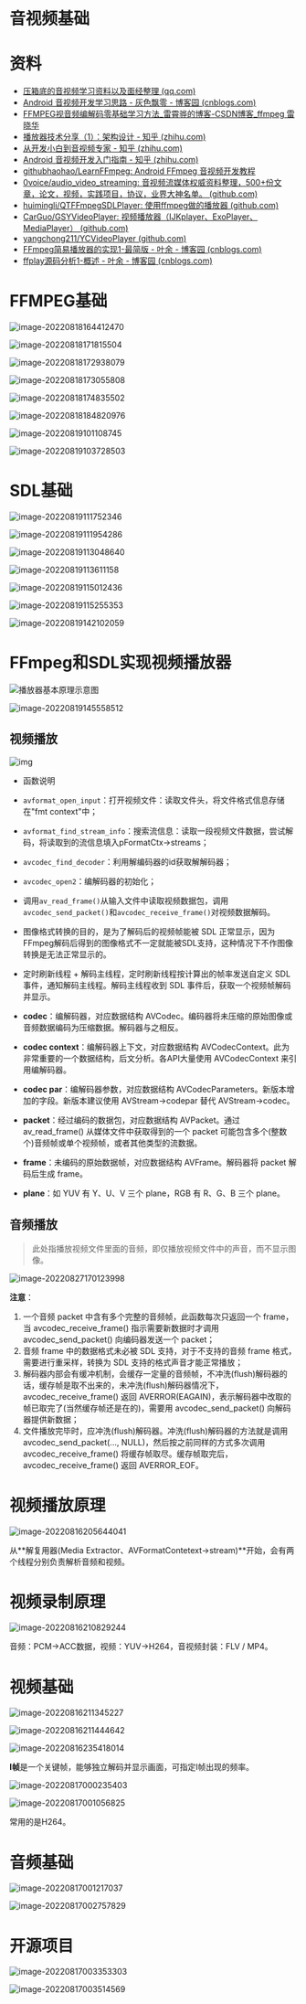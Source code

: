 # 音视频基础

# 资料

- [压箱底的音视频学习资料以及面经整理 (qq.com)](https://mp.weixin.qq.com/s/QE-Zqd9oBQZI4T73ehITKg)
- [Android 音视频开发学习思路 - 灰色飘零 - 博客园 (cnblogs.com)](https://www.cnblogs.com/renhui/p/7452572.html)
- [FFMPEG视音频编解码零基础学习方法_雷霄骅的博客-CSDN博客_ffmpeg 雷晓华](https://blog.csdn.net/leixiaohua1020/article/details/15811977)
- [播放器技术分享（1）：架构设计 - 知乎 (zhihu.com)](https://zhuanlan.zhihu.com/p/51371354)
- [从开发小白到音视频专家 - 知乎 (zhihu.com)](https://zhuanlan.zhihu.com/p/31650105)
- [Android 音视频开发入门指南 - 知乎 (zhihu.com)](https://zhuanlan.zhihu.com/p/28518637)
- [githubhaohao/LearnFFmpeg: Android FFmpeg 音视频开发教程](https://github.com/githubhaohao/LearnFFmpeg)
- [0voice/audio_video_streaming: 音视频流媒体权威资料整理，500+份文章，论文，视频，实践项目，协议，业界大神名单。 (github.com)](https://github.com/0voice/audio_video_streaming)
- [huimingli/QTFFmpegSDLPlayer: 使用ffmpeg做的播放器 (github.com)](https://github.com/huimingli/QTFFmpegSDLPlayer)
- [CarGuo/GSYVideoPlayer: 视频播放器（IJKplayer、ExoPlayer、MediaPlayer） (github.com)](https://github.com/CarGuo/GSYVideoPlayer)
- [yangchong211/YCVideoPlayer (github.com)](https://github.com/yangchong211/YCVideoPlayer)
- [FFmpeg简易播放器的实现1-最简版 - 叶余 - 博客园 (cnblogs.com)](https://www.cnblogs.com/leisure_chn/p/10040202.html)
- [ffplay源码分析1-概述 - 叶余 - 博客园 (cnblogs.com)](https://www.cnblogs.com/leisure_chn/p/10301215.html)

# FFMPEG基础

![image-20220818164412470](https://gcore.jsdelivr.net/gh/CARLOSGP2021/myFigures/img/image-20220818164412470.png)

![image-20220818171815504](https://gcore.jsdelivr.net/gh/CARLOSGP2021/myFigures/img/image-20220818171815504.png)

![image-20220818172938079](https://gcore.jsdelivr.net/gh/CARLOSGP2021/myFigures/img/image-20220818172938079.png)

![image-20220818173055808](https://gcore.jsdelivr.net/gh/CARLOSGP2021/myFigures/img/image-20220818173055808.png)

![image-20220818174835502](https://gcore.jsdelivr.net/gh/CARLOSGP2021/myFigures/img/image-20220818174835502.png)

![image-20220818184820976](https://gcore.jsdelivr.net/gh/CARLOSGP2021/myFigures/img/image-20220818184820976.png)

![image-20220819101108745](https://gcore.jsdelivr.net/gh/CARLOSGP2021/myFigures/img/image-20220819101108745.png)

![image-20220819103728503](https://gcore.jsdelivr.net/gh/CARLOSGP2021/myFigures/img/image-20220819103728503.png)

#  SDL基础

![image-20220819111752346](https://gcore.jsdelivr.net/gh/CARLOSGP2021/myFigures/img/image-20220819111752346.png)

![image-20220819111954286](https://gcore.jsdelivr.net/gh/CARLOSGP2021/myFigures/img/image-20220819111954286.png)

![image-20220819113048640](https://gcore.jsdelivr.net/gh/CARLOSGP2021/myFigures/img/image-20220819113048640.png)

![image-20220819113611158](https://gcore.jsdelivr.net/gh/CARLOSGP2021/myFigures/img/image-20220819113611158.png)

![image-20220819115012436](https://gcore.jsdelivr.net/gh/CARLOSGP2021/myFigures/img/image-20220819115012436.png)

![image-20220819115255353](https://gcore.jsdelivr.net/gh/CARLOSGP2021/myFigures/img/image-20220819115255353.png)

![image-20220819142102059](https://gcore.jsdelivr.net/gh/CARLOSGP2021/myFigures/img/image-20220819142102059.png)

# FFmpeg和SDL实现视频播放器

![播放器基本原理示意图](https://gcore.jsdelivr.net/gh/CARLOSGP2021/myFigures/img/player_flow.jpg)

![image-20220819145558512](https://gcore.jsdelivr.net/gh/CARLOSGP2021/myFigures/img/image-20220819145558512.png)

## 视频播放

![img](https://gcore.jsdelivr.net/gh/CARLOSGP2021/myFigures/img/v2-44d776f487c193c6a4e8f65df420b7c0_720w.jpg)

- 函数说明
- `avformat_open_input`：打开视频文件：读取文件头，将文件格式信息存储在"fmt context"中；
- `avformat_find_stream_info`：搜索流信息：读取一段视频文件数据，尝试解码，将读取到的流信息填入pFormatCtx->streams；
- `avcodec_find_decoder`：利用解编码器的id获取解解码器；
- `avcodec_open2`：编解码器的初始化；
- 调用`av_read_frame()`从输入文件中读取视频数据包，调用`avcodec_send_packet()`和`avcodec_receive_frame()`对视频数据解码。
- 图像格式转换的目的，是为了解码后的视频帧能被 SDL 正常显示，因为FFmpeg解码后得到的图像格式不一定就能被SDL支持，这种情况下不作图像转换是无法正常显示的。
- 定时刷新线程 + 解码主线程，定时刷新线程按计算出的帧率发送自定义 SDL 事件，通知解码主线程。解码主线程收到 SDL 事件后，获取一个视频帧解码并显示。

- **codec**：编解码器，对应数据结构 AVCodec。编码器将未压缩的原始图像或音频数据编码为压缩数据。解码器与之相反。
- **codec context**：编解码器上下文，对应数据结构 AVCodecContext。此为非常重要的一个数据结构，后文分析。各API大量使用 AVCodecContext 来引用编解码器。
- **codec par**：编解码器参数，对应数据结构 AVCodecParameters。新版本增加的字段。新版本建议使用 AVStream->codepar 替代 AVStream->codec。
- **packet**：经过编码的数据包，对应数据结构 AVPacket。通过 av_read_frame() 从媒体文件中获取得到的一个 packet 可能包含多个(整数个)音频帧或单个视频帧，或者其他类型的流数据。
- **frame**：未编码的原始数据帧，对应数据结构 AVFrame。解码器将 packet 解码后生成 frame。
- **plane**：如 YUV 有 Y、U、V 三个 plane，RGB 有 R、G、B 三个 plane。

## 音频播放

> 此处指播放视频文件里面的音频，即仅播放视频文件中的声音，而不显示图像。

![image-20220827170123998](https://gcore.jsdelivr.net/gh/CARLOSGP2021/myFigures/img/image-20220827170123998.png)

**注意**：

1. 一个音频 packet 中含有多个完整的音频帧，此函数每次只返回一个 frame，当 avcodec_receive_frame() 指示需要新数据时才调用 avcodec_send_packet() 向编码器发送一个 packet；
2. 音频 frame 中的数据格式未必被 SDL 支持，对于不支持的音频 frame 格式，需要进行重采样，转换为 SDL 支持的格式声音才能正常播放；
3. 解码器内部会有缓冲机制，会缓存一定量的音频帧，不冲洗(flush)解码器的话，缓存帧是取不出来的，未冲洗(flush)解码器情况下，avcodec_receive_frame() 返回 AVERROR(EAGAIN)，表示解码器中改取的帧已取完了(当然缓存帧还是在的)，需要用 avcodec_send_packet() 向解码器提供新数据；
4. 文件播放完毕时，应冲洗(flush)解码器。冲洗(flush)解码器的方法就是调用 avcodec_send_packet(..., NULL)，然后按之前同样的方式多次调用 avcodec_receive_frame() 将缓存帧取尽。缓存帧取完后，avcodec_receive_frame() 返回 AVERROR_EOF。

# 视频播放原理

![image-20220816205644041](https://gcore.jsdelivr.net/gh/CARLOSGP2021/myFigures/img/image-20220816205644041.png)

从**解复用器(Media Extractor、AVFormatContetext->stream)**开始，会有两个线程分别负责解析音频和视频。

# 视频录制原理

![image-20220816210829244](https://gcore.jsdelivr.net/gh/CARLOSGP2021/myFigures/img/image-20220816210829244.png)

音频：PCM->ACC数据，视频：YUV->H264，音视频封装：FLV / MP4。

# 视频基础

![image-20220816211345227](https://gcore.jsdelivr.net/gh/CARLOSGP2021/myFigures/img/image-20220816211345227.png)

![image-20220816211444642](https://gcore.jsdelivr.net/gh/CARLOSGP2021/myFigures/img/image-20220816211444642.png)

![image-20220816235418014](https://gcore.jsdelivr.net/gh/CARLOSGP2021/myFigures/img/image-20220816235418014.png)

**I帧**是一个关键帧，能够独立解码并显示画面，可指定I帧出现的频率。

![image-20220817000235403](https://gcore.jsdelivr.net/gh/CARLOSGP2021/myFigures/img/image-20220817000235403.png)

![image-20220817001056825](https://gcore.jsdelivr.net/gh/CARLOSGP2021/myFigures/img/image-20220817001056825.png)

常用的是H264。

# 音频基础

![image-20220817001217037](https://gcore.jsdelivr.net/gh/CARLOSGP2021/myFigures/img/image-20220817001217037.png)

![image-20220817002757829](https://gcore.jsdelivr.net/gh/CARLOSGP2021/myFigures/img/image-20220817002757829.png)

# 开源项目

![image-20220817003353303](https://gcore.jsdelivr.net/gh/CARLOSGP2021/myFigures/img/image-20220817003353303.png)

![image-20220817003514569](https://gcore.jsdelivr.net/gh/CARLOSGP2021/myFigures/img/image-20220817003514569.png)









